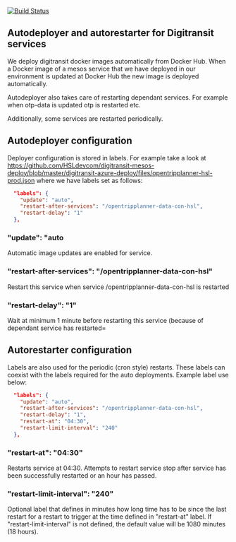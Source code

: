 [![Build Status](https://travis-ci.org/HSLdevcom/digitransit-deployer.svg?branch=master)](https://travis-ci.org/HSLdevcom/digitransit-deployer)

## Autodeployer and autorestarter for Digitransit services

We deploy digitransit docker images automatically from Docker Hub. When a Docker image of a mesos service that we have deployed in our environment is updated at Docker Hub the new image is deployed automatically.

Autodeployer also takes care of restarting dependant services. For example when otp-data is updated otp is restarted etc.

Additionally, some services are restarted periodically.

## Autodeployer configuration

Deployer configuration is stored in labels. For example take a look at https://github.com/HSLdevcom/digitransit-mesos-deploy/blob/master/digitransit-azure-deploy/files/opentripplanner-hsl-prod.json where we have labels set as follows:

```json
  "labels": {
    "update": "auto",
    "restart-after-services": "/opentripplanner-data-con-hsl",
    "restart-delay": "1"
  },
```

### "update": "auto
Automatic image updates are enabled for service.

### "restart-after-services": "/opentripplanner-data-con-hsl"
Restart this service when service /opentripplanner-data-con-hsl is restarted

### "restart-delay": "1"
Wait at minimum 1 minute before restarting this service (because of dependant service has restarted=

## Autorestarter configuration

Labels are also used for the periodic (cron style) restarts. These labels can coexist with the labels required for the auto deployments. Example label use below:

```json
  "labels": {
    "update": "auto",
    "restart-after-services": "/opentripplanner-data-con-hsl",
    "restart-delay": "1",
    "restart-at": "04:30",
    "restart-limit-interval": "240"
  },
```

### "restart-at": "04:30"
Restarts service at 04:30. Attempts to restart service stop after service has been successfully restarted or an hour has passed.

### "restart-limit-interval": "240"
Optional label that defines in minutes how long time has to be since the last restart for a restart to trigger at the time defined in "restart-at" label. If "restart-limit-interval" is not defined, the default value will be 1080 minutes (18 hours).
